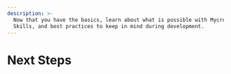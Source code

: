 ```yaml
---
description: >-
  Now that you have the basics, learn about what is possible with Mycroft
  Skills, and best practices to keep in mind during development.
---
```


# Next Steps

